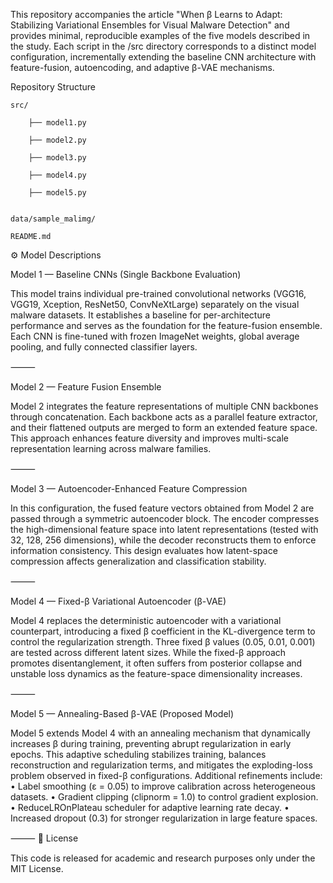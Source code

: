 This repository accompanies the article "When β Learns to Adapt: Stabilizing Variational Ensembles for Visual Malware Detection" and provides minimal, reproducible examples of the five models described in the study.
Each script in the /src directory corresponds to a distinct model configuration, incrementally extending the baseline CNN architecture with feature-fusion, autoencoding, and adaptive β-VAE mechanisms.

Repository Structure

	src/

   		├── model1.py

   		├── model2.py

   		├── model3.py

   		├── model4.py

   		├── model5.py


	data/sample_malimg/

	README.md




⚙️ Model Descriptions

Model 1 — Baseline CNNs (Single Backbone Evaluation)

This model trains individual pre-trained convolutional networks (VGG16, VGG19, Xception, ResNet50, ConvNeXtLarge) separately on the visual malware datasets.
It establishes a baseline for per-architecture performance and serves as the foundation for the feature-fusion ensemble.
Each CNN is fine-tuned with frozen ImageNet weights, global average pooling, and fully connected classifier layers.

⸻

Model 2 — Feature Fusion Ensemble

Model 2 integrates the feature representations of multiple CNN backbones through concatenation.
Each backbone acts as a parallel feature extractor, and their flattened outputs are merged to form an extended feature space.
This approach enhances feature diversity and improves multi-scale representation learning across malware families.

⸻

Model 3 — Autoencoder-Enhanced Feature Compression

In this configuration, the fused feature vectors obtained from Model 2 are passed through a symmetric autoencoder block.
The encoder compresses the high-dimensional feature space into latent representations (tested with 32, 128, 256 dimensions), while the decoder reconstructs them to enforce information consistency.
This design evaluates how latent-space compression affects generalization and classification stability.

⸻

Model 4 — Fixed-β Variational Autoencoder (β-VAE)

Model 4 replaces the deterministic autoencoder with a variational counterpart, introducing a fixed β coefficient in the KL-divergence term to control the regularization strength.
Three fixed β values (0.05, 0.01, 0.001) are tested across different latent sizes.
While the fixed-β approach promotes disentanglement, it often suffers from posterior collapse and unstable loss dynamics as the feature-space dimensionality increases.

⸻

Model 5 — Annealing-Based β-VAE (Proposed Model)

Model 5 extends Model 4 with an annealing mechanism that dynamically increases β during training, preventing abrupt regularization in early epochs.
This adaptive scheduling stabilizes training, balances reconstruction and regularization terms, and mitigates the exploding-loss problem observed in fixed-β configurations.
Additional refinements include:
	•	Label smoothing (ε = 0.05) to improve calibration across heterogeneous datasets.
	•	Gradient clipping (clipnorm = 1.0) to control gradient explosion.
	•	ReduceLROnPlateau scheduler for adaptive learning rate decay.
	•	Increased dropout (0.3) for stronger regularization in large feature spaces.

⸻
🔗 License

This code is released for academic and research purposes only under the MIT License.
